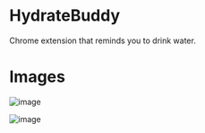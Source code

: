 # HydrateBuddy

Chrome extension that reminds you to drink water.

# Images

![image](https://github.com/AndreasOun/HydrateBuddy/assets/95022949/07c558c3-6aec-41e6-ad4a-5596f3f5fc82)

![image](https://github.com/AndreasOun/HydrateBuddy/assets/95022949/7d11d11b-0cfa-4ae1-942e-7362cdd23662)

